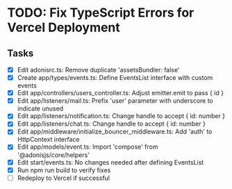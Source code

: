 # TODO: Fix TypeScript Errors for Vercel Deployment

## Tasks

- [x] Edit adonisrc.ts: Remove duplicate 'assetsBundler: false'
- [x] Create app/types/events.ts: Define EventsList interface with custom events
- [x] Edit app/controllers/users_controller.ts: Adjust emitter.emit to pass { id }
- [x] Edit app/listeners/mail.ts: Prefix 'user' parameter with underscore to indicate unused
- [x] Edit app/listeners/notification.ts: Change handle to accept { id: number }
- [x] Edit app/listeners/chat.ts: Change handle to accept { id: number }
- [x] Edit app/middleware/initialize_bouncer_middleware.ts: Add 'auth' to HttpContext interface
- [x] Edit app/models/event.ts: Import 'compose' from '@adonisjs/core/helpers'
- [x] Edit start/events.ts: No changes needed after defining EventsList
- [x] Run npm run build to verify fixes
- [ ] Redeploy to Vercel if successful
